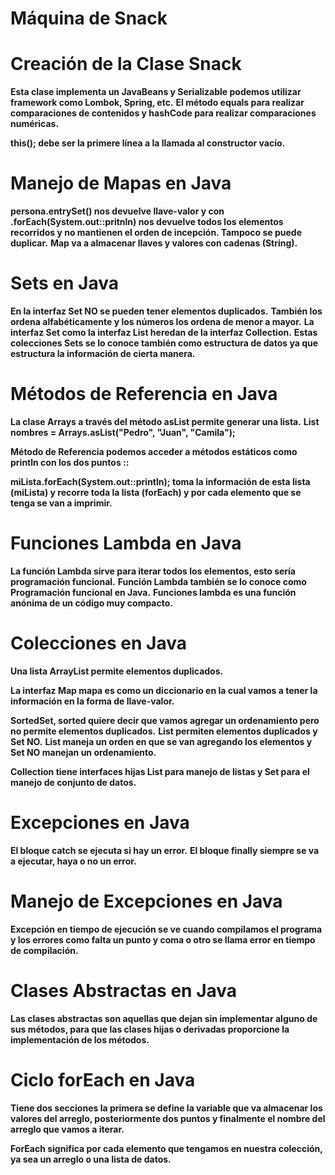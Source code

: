 # Máquina de Snack
# Creación de la Clase Snack
**Esta clase implementa un JavaBeans y  Serializable podemos  utilizar framework como Lombok, Spring, etc.**
**El método equals para realizar comparaciones de contenidos y hashCode para realizar comparaciones numéricas.**

**this(); debe ser la primere línea a la llamada al constructor vacío.**
# Manejo de Mapas en Java
**persona.entrySet() nos devuelve llave-valor y con .forEach(System.out::pritnln) nos devuelve todos  los elementos recorridos y no mantienen el orden de incepción. Tampoco se puede duplicar.**
**Map va a almacenar llaves y valores con cadenas (String).**
# Sets en Java
**En la interfaz Set NO se pueden tener elementos duplicados.**
**También los ordena alfabéticamente y los números los ordena de menor a mayor.**
**La interfaz Set como la interfaz List heredan de la interfaz Collection.**
**Estas colecciones Sets se lo conoce también como estructura de datos ya que estructura la información de cierta manera.**

# Métodos de Referencia en Java
**La clase Arrays a través del método asList permite generar una lista.**
**List<String> nombres = Arrays.asList("Pedro", "Juan", "Camila");**

**Método de Referencia podemos acceder  a métodos estáticos como println con los dos puntos ::**

**miLista.forEach(System.out::println); toma la información de esta lista (miLista) y recorre toda la lista (forEach) y por cada elemento que se tenga se van a imprimir.**

# Funciones Lambda en Java
**La función Lambda sirve para iterar todos los elementos, esto sería programación funcional.**
**Función Lambda también se lo conoce como Programación funcional en Java.**
**Funciones lambda es una función anónima de un código muy compacto.**

# Colecciones en Java
**Una lista ArrayList permite elementos duplicados.**

**La interfaz Map mapa es como un diccionario en la cual vamos a tener la información en la forma de llave-valor.**

**SortedSet, sorted quiere decir que vamos agregar un ordenamiento pero no permite elementos duplicados.**
**List permiten elementos duplicados y Set NO.**
**List maneja un orden en que se van agregando los elementos y Set NO manejan un ordenamiento.**

**Collection tiene interfaces hijas List para manejo de listas y Set para el manejo de conjunto de datos.**

# Excepciones en Java 
**El bloque catch se ejecuta si hay un error.**
**El bloque finally siempre se va a ejecutar, haya o no un error.**

# Manejo de Excepciones en Java
**Excepción en tiempo de ejecución se ve cuando compilamos el programa y los errores como falta un punto y coma o otro se llama error en tiempo de compilación.**

# Clases Abstractas en Java
**Las clases abstractas son aquellas que dejan sin implementar alguno de sus métodos, para que las clases hijas o derivadas proporcione la implementación de los métodos.**

# Ciclo forEach en Java
**Tiene dos secciones la primera se define la variable que va almacenar los valores del arreglo, posteriormente dos puntos y finalmente el nombre del arreglo que vamos a iterar.**

**ForEach significa por cada elemento que tengamos en nuestra colección, ya sea un arreglo o una lista de datos.**
